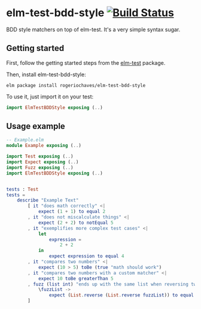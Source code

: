 elm-test-bdd-style [![Build Status][snap-svg]][snap-url]
==================

[snap-svg]: https://snap-ci.com/rogeriochaves/elm-test-bdd-style/branch/master/build_image.svg
[snap-url]: https://snap-ci.com/rogeriochaves/elm-test-bdd-style/branch/master

BDD style matchers on top of elm-test. It's a very simple syntax sugar.

## Getting started ##

First, follow the getting started steps from the [elm-test](https://github.com/elm-community/elm-test) package.

Then, install elm-test-bdd-style:

```
elm package install rogeriochaves/elm-test-bdd-style
```

To use it, just import it on your test:

```elm
import ElmTestBDDStyle exposing (..)
```

## Usage example ##

```elm
-- Example.elm
module Example exposing (..)

import Test exposing (..)
import Expect exposing (..)
import Fuzz exposing (..)
import ElmTestBDDStyle exposing (..)


tests : Test
tests =
    describe "Example Text"
        [ it "does math correctly" <|
            expect (1 + 1) to equal 2
        , it "does not miscalculate things" <|
            expect (2 + 2) to notEqual 5
        , it "exemplifies more complex test cases" <|
            let
                expression =
                    2 + 2
            in
                expect expression to equal 4
        , it "compares two numbers" <|
            expect (10 > 5) toBe (true "math should work")
        , it "compares two numbers with a custom matcher" <|
            expect 10 toBe greaterThan 5
        , fuzz (list int) "ends up with the same list when reversing twice" <|
            \fuzzList ->
                expect (List.reverse (List.reverse fuzzList)) to equal fuzzList
        ]
```
